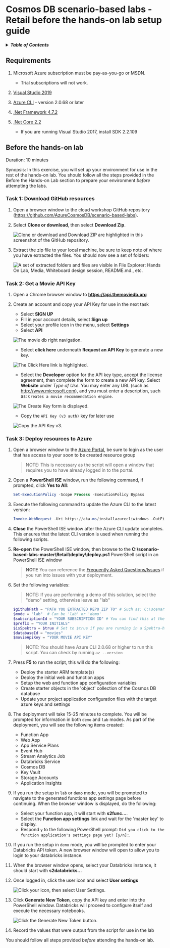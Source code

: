 # Cosmos DB scenario-based labs - Retail before the hands-on lab setup guide

<details>
<summary><strong><em>Table of Contents</em></strong></summary>
<!-- TOC -->

- [Cosmos DB scenario-based labs - Retail before the hands-on lab setup guide](#cosmos-db-scenario-based-labs---retail-before-the-hands-on-lab-setup-guide)
  - [Requirements](#requirements)
  - [Before the hands-on lab](#before-the-hands-on-lab)
    - [Task 1: Download GitHub resources](#task-1-download-github-resources)
    - [Task 2: Get a Movie API Key](#task-2-get-a-movie-api-key)
    - [Task 3: Deploy resources to Azure](#task-3-deploy-resources-to-azure)

<!-- /TOC -->
</details>

## Requirements

1. Microsoft Azure subscription must be pay-as-you-go or MSDN.

   - Trial subscriptions will not work.

2. [Visual Studio 2019](https://visualstudio.microsoft.com/downloads/)

3. [Azure CLI](https://docs.microsoft.com/cli/azure/install-azure-cli?view=azure-cli-latest) - version 2.0.68 or later

4. [.Net Framework 4.7.2](https://dotnet.microsoft.com/download/visual-studio-sdks)

5. [.Net Core 2.2](https://dotnet.microsoft.com/download/visual-studio-sdks)

   - If you are running Visual Studio 2017, install SDK 2.2.109

## Before the hands-on lab

Duration: 10 minutes

Synopsis: In this exercise, you will set up your environment for use in the rest of the hands-on lab. You should follow all the steps provided in the Before the Hands-on Lab section to prepare your environment _before_ attempting the labs.

### Task 1: Download GitHub resources

1. Open a browser window to the cloud workshop GitHub repository (<https://github.com/AzureCosmosDB/scenario-based-labs>).

1. Select **Clone or download**, then select **Download Zip**.

   ![Clone or download and Download ZIP are highlighted in this screenshot of the  GitHub repository.](./media/beforehol-image1.png 'Download the zip file')

1. Extract the zip file to your local machine, be sure to keep note of where you have extracted the files. You should now see a set of folders:

   ![A set of extracted folders and files are visible in File Explorer: Hands On Lab, Media, Whiteboard design session, README.md., etc.](./media/beforehol-image2.png 'Extract the zip file')

### Task 2: Get a Movie API Key

1. Open a Chrome browser window to **https://api.themoviedb.org**

1. Create an account and copy your API Key for use in the next task

   - Select **SIGN UP**
   - Fill in your account details, select **Sign up**
   - Select your profile icon in the menu, select **Settings**
   - Select **API**

   ![The movie db right navigation.](./media/xx_MovieKey_01.png 'API Link')

   - Select **click here** underneath **Request an API Key** to generate a new key.

   ![The Click Here link is highlighted.](media/movie-key-generate.png 'Request an API Key')

   - Select the **Developer** option for the API key type, accept the license agreement, then complete the form to create a new API key. Select **Website** under _Type of Use_. You may enter any URL (such as http://www.microsoft.com), and you must enter a description, such as: `Creates a movie recommendation engine`.

   ![The Create Key form is displayed.](media/movie-key-generate-form.png 'Create API')

   - Copy the `API Key (v3 auth)` key for later use

   ![Copy the API Key v3.](./media/xx_MovieKey_02.png 'Copy the API Key v3')

### Task 3: Deploy resources to Azure

1. Open a browser window to the [Azure Portal](https://portal.azure.com), be sure to login as the user that has access to your soon to be created resource group

   > NOTE: This is necessary as the script will open a window that requires you to have already logged in to the portal.

2. Open a **PowerShell ISE** window, run the following command, if prompted, click **Yes to All**:

   ```PowerShell
   Set-ExecutionPolicy -Scope Process -ExecutionPolicy Bypass
   ```

3. Execute the following command to update the Azure CLI to the latest version:

   ```PowerShell
   Invoke-WebRequest -Uri https://aka.ms/installazurecliwindows -OutFile .\AzureCLI.msi; Start-Process msiexec.exe -Wait -ArgumentList '/I AzureCLI.msi /quiet'
   ```

4. **Close** the PowerShell ISE window after the Azure CLI update completes. This ensures that the latest CLI version is used when running the following scripts.

5. **Re-open** the PowerShell ISE window, then browse to the **C:\scenario-based-labs-master\Retail\deploy\deploy.ps1** PowerShell script in an PowerShell ISE window

   > **NOTE** You can reference the [Frequently Asked Questions/Issues](FAQ.md) if you run into issues with your deployment.

6. Set the following variables:

   > NOTE: If you are performing a demo of this solution, select the "demo" setting, otherwise leave as "lab"

   ```PowerShell
   $githubPath = "PATH YOU EXTRACTED REPO ZIP TO" # Such as: C:\scenario-based-labs-master
   $mode = "lab"  # Can be 'lab' or 'demo'
   $subscriptionId = "YOUR SUBSCRIPTION ID" # You can find this at the top of your Azure resource group or any Azure resource, or in the Subscriptions link under "All services" in the portal's left-hand menu
   $prefix = "YOUR INITIALS"
   $isSpektra = $true # Set to $true if you are running in a Spektra-hosted environment (https://manage.cloudlabs.ai) instead of your own Azure subscription. Otherwise, set to $false.
   $databaseId = "movies"
   $movieApiKey = "YOUR MOVIE API KEY"
   ```

   > NOTE: You should have Azure CLI 2.0.68 or higher to run this script. You can check by running `az --version`

7. Press **F5** to run the script, this will do the following:

   - Deploy the starter ARM template(s)
   - Deploy the initial web and function apps
   - Setup the web and function app configuration variables
   - Create starter objects in the 'object' collection of the Cosmos DB database
   - Update your project application configuration files with the target azure keys and settings

8. The deployment will take 15-25 minutes to complete. You will be prompted for information in both `demo` and `lab` modes. As part of the deployment, you will see the following items created:

   - Function App
   - Web App
   - App Service Plans
   - Event Hub
   - Stream Analytics Job
   - Databricks Service
   - Cosmos DB
   - Key Vault
   - Storage Accounts
   - Application Insights

9. If you run the setup in `lab` or `demo` mode, you will be prompted to navigate to the generated functions app settings page before continuing. When the browser window is displayed, do the following:

   - Select your function app, it will start with **s2func...**.
   - Select the **Function app settings** link and wait for the 'master key' to display.
   - Respond `y` to the following PowerShell prompt: `Did you click to the function application's settings page yet? [y/n]:`.

10. If you run the setup in `demo` mode, you will be prompted to enter your Databricks API token. A new browser window will open to allow you to login to your databricks instance.

11. When the browser window opens, select your Databricks instance, it should start with **s2databricks...**

12. Once logged in, click the user icon and select **User settings**

    ![Click your icon, then select User Settings.](./media/xx_DatabricksKey_01.png 'User Settings link')

13. Click **Generate New Token**, copy the API key and enter into the PowerShell window. Databricks will proceed to configure itself and execute the necessary notebooks.

    ![Click the Generate New Token button.](./media/xx_DatabricksKey_02.png 'Generate a Token')

14. Record the values that were output from the script for use in the lab

You should follow all steps provided _before_ attending the hands-on lab.
